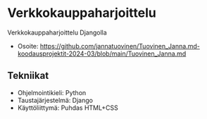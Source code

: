 # Verkkokauppaharjoittelu

Verkkokauppaharjoittelu Djangolla

* Osoite: https://github.com/jannatuovinen/Tuovinen_Janna.md-koodausprojektit-2024-03/blob/main/Tuovinen_Janna.md

## Tekniikat

* Ohjelmointikieli: Python
* Taustajärjestelmä: Django
* Käyttöliittymä: Puhdas HTML+CSS
